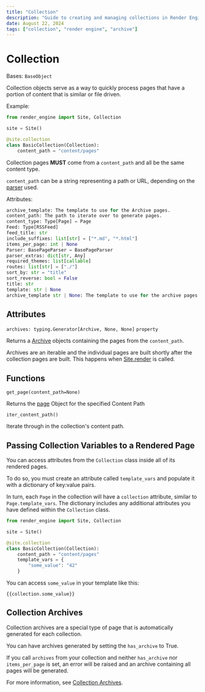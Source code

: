 ```yaml
---
title: "Collection"
description: "Guide to creating and managing collections in Render Engine, including attributes, functions, and archives."
date: August 22, 2024
tags: ["collection", "render engine", "archive"]
---
```

# Collection

Bases: `BaseObject`

Collection objects serve as a way to quickly process pages that have a portion of content that is similar or file driven.

Example:

```Python
from render_engine import Site, Collection

site = Site()

@site.collection
class BasicCollection(Collection):
    content_path = "content/pages"
```

Collection pages **MUST** come from a `content_path` and all be the same content type.

`content_path` can be a string representing a path or URL, depending on the [parser](parsers.md?id=basepageparser) used.

Attributes:

```Python
archive_template: The template to use for the Archive pages.
content_path: The path to iterate over to generate pages.
content_type: Type[Page] = Page
Feed: Type[RSSFeed]
feed_title: str
include_suffixes: list[str] = ["*.md", "*.html"]
items_per_page: int | None
Parser: BasePageParser = BasePageParser
parser_extras: dict[str, Any]
required_themes: list[callable]
routes: list[str] = ["./"]
sort_by: str = "title"
sort_reverse: bool = False
title: str
template: str | None
archive_template str | None: The template to use for the archive pages.
```

## Attributes

`archives: typing.Generator[Archive, None, None]` `property`

Returns a [Archive](archive.md) objects containing the pages from the `content_path`.

Archives are an iterable and the individual pages are built shortly after the collection pages are built. This happens when [Site.render](site.md?id=render) is called.

## Functions

`get_page(content_path=None)`

Returns the [page](page.md) Object for the specified Content Path

`iter_content_path()`

Iterate through in the collection's content path.

## Passing Collection Variables to a Rendered Page

You can access attributes from the `Collection` class inside all of its rendered pages.

To do so, you must create an attribute called `template_vars` and populate it with a dictionary of key:value pairs.

In turn, each `Page` in the collection will have a `collection` attribute, similar to `Page.template_vars`. The dictionary includes any additional attributes you have defined within the `Collection` class.

```python
from render_engine import Site, Collection

site = Site()

@site.collection
class BasicCollection(Collection):
    content_path = "content/pages"
    template_vars = {
        "some_value": "42"
    }

```

You can access `some_value` in your template like this:

<!-- markdownlint-disable-next-line -->
```
{{collection.some_value}}
```

## Collection Archives

Collection archives are a special type of page that is automatically generated for each collection.

You can have archives generated by setting the `has_archive` to True.

If you call `archives` from your collection and neither `has_archive` nor `items_per_page` is set, an error will be raised and an archive containing all pages will be generated.

For more information, see [Collection Archives](archive.md).
